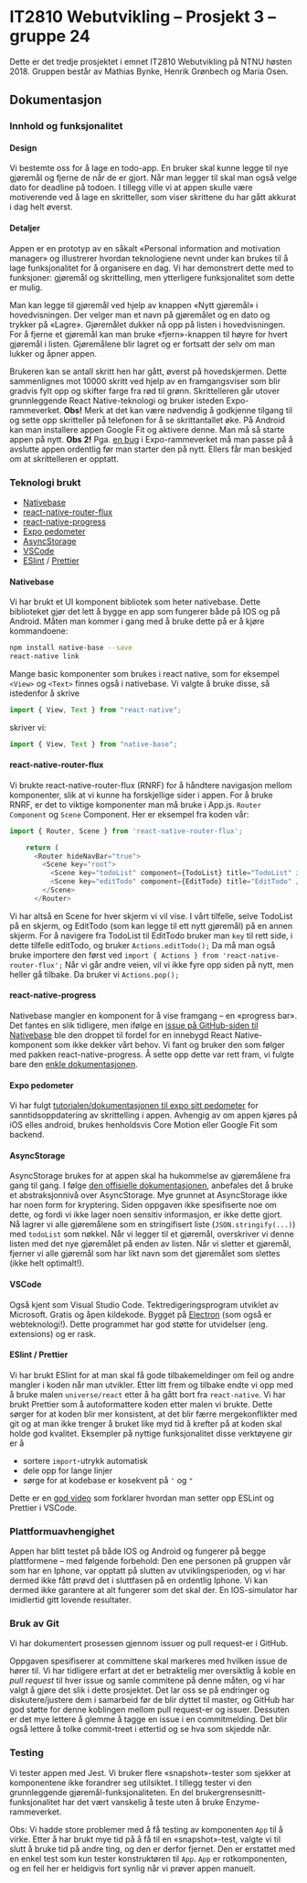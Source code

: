 # IT2810 Webutvikling – Prosjekt 3 – gruppe 24

Dette er det tredje prosjektet i emnet IT2810 Webutvikling på NTNU høsten 2018. Gruppen består av Mathias Bynke, Henrik Grønbech og Maria Osen.

## Dokumentasjon

### Innhold og funksjonalitet

#### Design

Vi bestemte oss for å lage en todo-app. En bruker skal kunne legge til nye gjøremål og fjerne de når de er gjort. Når man legger til skal man også velge dato for deadline på todoen. I tillegg ville vi at appen skulle være motiverende ved å lage en skritteller, som viser skrittene du har gått akkurat i dag helt øverst.

#### Detaljer

Appen er en prototyp av en såkalt «Personal information and motivation manager» og illustrerer hvordan teknologiene nevnt under kan brukes til å lage funksjonalitet for å organisere en dag.
Vi har demonstrert dette med to funksjoner: gjøremål og skrittelling, men ytterligere funksjonalitet som dette er mulig.

Man kan legge til gjøremål ved hjelp av knappen «Nytt gjøremål» i hovedvisningen.
Der velger man et navn på gjøremålet og en dato og trykker på «Lagre».
Gjøremålet dukker nå opp på listen i hovedvisningen.
For å fjerne et gjøremål kan man bruke «fjern»-knappen til høyre for hvert gjøremål i listen.
Gjøremålene blir lagret og er fortsatt der selv om man lukker og åpner appen.

Brukeren kan se antall skritt hen har gått, øverst på hovedskjermen.
Dette sammenlignes mot 10000 skritt ved hjelp av en framgangsviser som blir gradvis fylt opp og skifter farge fra rød til grønn.
Skrittelleren går utover grunnleggende React Native-teknologi og bruker isteden Expo-rammeverket.
**Obs!** Merk at det kan være nødvendig å godkjenne tilgang til og sette opp skritteller på telefonen for å se skrittantallet øke.
På Android kan man installere appen Google Fit og aktivere denne.
Man må så starte appen på nytt.
**Obs 2!** Pga. [en bug](https://forums.expo.io/t/pedometer-already-managing-a-googleapiclient-with-id-0-react-native-again/14644) i Expo-rammeverket må man passe på å avslutte appen ordentlig før man starter den på nytt.
Ellers får man beskjed om at skrittelleren er opptatt.

### Teknologi brukt

- [Nativebase](https://nativebase.io/)
- [react-native-router-flux](https://www.npmjs.com/package/react-native-router-flux)
- [react-native-progress](https://github.com/oblador/react-native-progress)
- [Expo pedometer](https://docs.expo.io/versions/latest/sdk/pedometer)
- [AsyncStorage](https://facebook.github.io/react-native/docs/asyncstorage)
- [VSCode](https://code.visualstudio.com/)
- [ESlint](https://eslint.org/) / [Prettier](https://github.com/prettier/prettier)

#### Nativebase

Vi har brukt et UI komponent bibliotek som heter nativebase. Dette biblioteket gjør det lett å bygge en app som fungerer både på IOS og på Android. Måten man kommer i gang med å bruke dette på er å kjøre kommandoene:

```bash
npm install native-base --save
react-native link
```

Mange basic komponenter som brukes i react native, som for eksempel `<View>` og `<Text>` finnes også i nativebase. Vi valgte å bruke disse, så istedenfor å skrive

```javascript
import { View, Text } from "react-native";
```

skriver vi:

```javascript
import { View, Text } from "native-base";
```

#### react-native-router-flux

Vi brukte react-native-router-flux (RNRF) for å håndtere navigasjon mellom komponenter, slik at vi kunne ha forskjellige sider i appen. For å bruke RNRF, er det to viktige komponenter man må bruke i App.js. `Router Component` og `Scene` Component. Her er eksempel fra koden vår:

```javascript
import { Router, Scene } from 'react-native-router-flux';

    return (
      <Router hideNavBar="true">
        <Scene key="root">
          <Scene key="todoList" component={TodoList} title="TodoList" initial hideNavBar />
          <Scene key="editTodo" component={EditTodo} title="EditTodo" />
        </Scene>
      </Router>
```

Vi har altså en Scene for hver skjerm vi vil vise. I vårt tilfelle, selve TodoList på en skjerm, og EditTodo (som kan legge til ett nytt gjøremål) på en annen skjerm. For å navigere fra TodoList til EditTodo bruker man `key` til rett side, i dette tilfelle editTodo, og bruker `Actions.editTodo();`
Da må man også bruke importere den først ved `import { Actions } from 'react-native-router-flux';`
Når vi går andre veien, vil vi ikke fyre opp siden på nytt, men heller gå tilbake. Da bruker vi `Actions.pop();`

#### react-native-progress

Nativebase mangler en komponent for å vise framgang – en «progress bar».
Det fantes en slik tidligere, men ifølge en [issue på GitHub-siden til Nativebase](https://github.com/GeekyAnts/NativeBase/issues/1128) ble den droppet til fordel for en innebygd React Native-komponent som ikke dekker vårt behov.
Vi fant og bruker den som følger med pakken react-native-progress.
Å sette opp dette var rett fram, vi fulgte bare den [enkle dokumentasjonen](https://www.npmjs.com/package/react-native-progress).

#### Expo pedometer

Vi har fulgt [tutorialen/dokumentasjonen til expo sitt pedometer](https://docs.expo.io/versions/latest/sdk/pedometer) for sanntidsoppdatering av skrittelling i appen. Avhengig av om appen kjøres på iOS elles android, brukes henholdsvis Core Motion eller Google Fit som backend.

#### AsyncStorage

AsyncStorage brukes for at appen skal ha hukommelse av gjøremålene fra gang til gang. I følge [den offisielle dokumentasjonen](https://facebook.github.io/react-native/docs/asyncstorage), anbefales det å bruke et abstraksjonnivå over AsyncStorage. Mye grunnet at AsyncStorage ikke har noen form for kryptering. Siden oppgaven ikke spesifiserte noe om dette, og fordi vi ikke lager noen sensitiv informasjon, er ikke dette gjort. Nå lagrer vi alle gjøremålene som en stringifisert liste (`JSON.stringify(...)`) med `todoList` som nøkkel. Når vi legger til et gjøremål, overskriver vi denne listen med det nye gjøremålet på enden av listen. Når vi sletter et gjøremål, fjerner vi alle gjøremål som har likt navn som det gjøremålet som slettes (ikke helt optimalt!).

#### VSCode

Også kjent som Visual Studio Code. Tektredigeringsprogram utviklet av Microsoft. Gratis og åpen kildekode. Bygget på [Electron](https://electronjs.org/) (som også er webteknologi!). Dette programmet har god støtte for utvidelser (eng. extensions) og er rask.

#### ESlint / Prettier

Vi har brukt ESlint for at man skal få gode tilbakemeldinger om feil og andre mangler i koden når man utvikler. Etter litt frem og tilbake endte vi opp med å bruke malen `universe/react` etter å ha gått bort fra `react-native`. Vi har brukt Prettier som å autoformattere koden etter malen vi brukte. Dette sørger for at koden blir mer konsistent, at det blir færre mergekonflikter med git og at man ikke trenger å bruket like myd tid å krefter på at koden skal holde god kvalitet. Eksempler på nyttige funksjonalitet disse verktøyene gir er å

- sortere `import`-utrykk automatisk
- dele opp for lange linjer
- sørge for at kodebase er kosekvent på `'` og `"`

Dette er en [god video](https://www.youtube.com/watch?v=YIvjKId9m2c) som forklarer hvordan man setter opp ESLint og Prettier i VSCode.

### Plattformuavhengighet

Appen har blitt testet på både IOS og Android og fungerer på begge plattformene – med følgende forbehold:
Den ene personen på gruppen vår som har en Iphone, var opptatt på slutten av utviklingsperioden, og vi har dermed ikke fått prøvd det i sluttfasen på en ordentlig Iphone.
Vi kan dermed ikke garantere at alt fungerer som det skal der.
En IOS-simulator har imidlertid gitt lovende resultater.

### Bruk av Git

Vi har dokumentert prosessen gjennom issuer og pull request-er i GitHub.

Oppgaven spesifiserer at committene skal markeres med hvilken issue de hører til.
Vi har tidligere erfart at det er betraktelig mer oversiktlig å koble en _pull request_ til hver issue og samle commitene på denne måten, og vi har valgt å gjøre det slik i dette prosjektet.
Det lar oss se på endringer og diskutere/justere dem i samarbeid før de blir dyttet til master, og GitHub har god støtte for denne koblingen mellom pull request-er og issuer.
Dessuten er det mye lettere å glemme å tagge en issue i en commitmelding.
Det blir også lettere å tolke commit-treet i ettertid og se hva som skjedde når.

### Testing

Vi tester appen med Jest.
Vi bruker flere «snapshot»-tester som sjekker at komponentene ikke forandrer seg utilsiktet.
I tillegg tester vi den grunnleggende gjøremål-funksjonaliteten.
En del brukergrensesnitt-funksjonalitet har det vært vanskelig å teste uten å bruke Enzyme-rammeverket.

Obs: Vi hadde store problemer med å få testing av komponenten `App` til å virke.
Etter å har brukt mye tid på å få til en «snapshot»-test, valgte vi til slutt å bruke tid på andre ting, og den er derfor fjernet.
Den er erstattet med en enkel test som kun tester konstruktøren til `App`.
`App` er rotkomponenten, og en feil her er heldigvis fort synlig når vi prøver appen manuelt.
